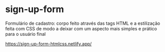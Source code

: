 # sign-up-form

Formulário de cadastro: corpo feito através das tags HTML e a estilização feita com CSS de modo a deixar com um aspecto mais simples e prático para o usuário final

https://sign-up-form-htmlcss.netlify.app/
